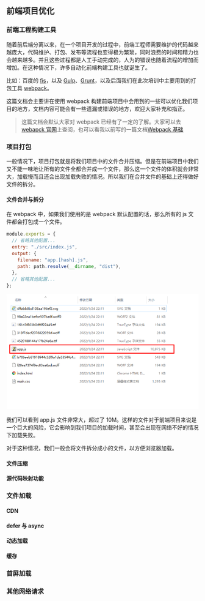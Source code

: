 ## 前端项目优化

### 前端工程构建工具

随着前后端分离以来，在一个项目开发的过程中，前端工程师需要维护的代码越来越庞大，代码维护、打包、发布等流程也变得极为繁琐，同时浪费的时间和精力也会越来越多。并且这些过程都是人工手动完成的，人为的错误也随着流程的增加而增加。在这种情况下，许多自动化前端构建工具也就诞生了。

比如：百度的 [fis](http://fis.baidu.com/)，以及 [Gulp](https://www.gulpjs.com.cn/)、[Grunt](https://www.gruntjs.net/)，以及后面我们在此次培训中主要用到的打包工具 [webpack](https://webpack.docschina.org/)。

这篇文档会主要讲在使用 webpack 构建前端项目中会用到的一些可以优化我们项目的地方，文档内容可能会有一些遗漏或错误的地方，欢迎大家补充和指正。

> 这篇文档会默认大家对 webpack 已经有了一定的了解。大家可以去[webapck 官网](https://webpack.docschina.org/)上查阅，也可以看我以前写的一篇文档[Webpack 基础](https://www.yuque.com/docs/share/a8498ebf-5a7f-4136-92b7-fb56063166ab?#)

### 项目打包

一般情况下，项目打包就是将我们项目中的文件合并压缩。但是在前端项目中我们又不能一味地让所有的文件全都合并成一个文件，那么这一个文件的体积就会非常大，加载慢而且还会出现加载失败的情况。所以我们在合并文件的基础上还得做好文件的拆分。

#### 文件合并与拆分

在 webpack 中，如果我们使用的是 webpack 默认配置的话，那么所有的 js 文件都会打包成一个文件。

```js
module.exports = {
  // 省略其他配置...
  entry: "./src/index.js",
  output: {
    filename: "app.[hash].js",
    path: path.resolve(__dirname, "dist"),
  },
  // 省略其他配置...
};
```

![1.png](./webpack-image/1.png)

我们可以看到 app.js 文件非常大，超过了 10M。这样的文件对于前端项目来说是一个巨大的风险，它会影响到我们项目的加载时间，甚至会出现在网络不好的情况下加载失败。

对于这种情况，我们一般会将文件拆分成小的文件，以方便浏览器加载。

#### 文件压缩

#### 源代码映射功能

### 文件加载

#### CDN

#### defer 与 async

#### 动态加载

#### 缓存

### 首屏加载

### 其他网络请求
